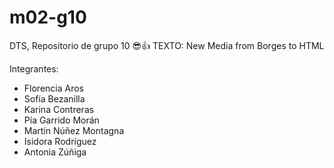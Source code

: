 # m02-g10
DTS, Repositorio de grupo 10 😎👍
TEXTO: New Media from Borges to HTML

Integrantes:

- Florencia Aros
- Sofía Bezanilla
- Karina Contreras
- Pía Garrido Morán
- Martín Núñez Montagna
- Isidora Rodríguez
- Antonia Zúñiga


